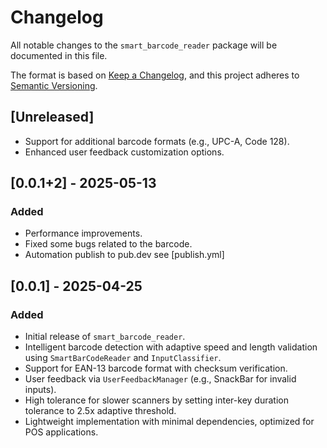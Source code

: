 # Changelog

All notable changes to the `smart_barcode_reader` package will be documented in this file.

The format is based on [Keep a Changelog](https://keepachangelog.com/en/1.0.0/), and this project adheres to [Semantic Versioning](https://semver.org/spec/v2.0.0.html).

## [Unreleased]

- Support for additional barcode formats (e.g., UPC-A, Code 128).
- Enhanced user feedback customization options.

## [0.0.1+2] - 2025-05-13

### Added
- Performance improvements.
- Fixed some bugs related to the barcode.
- Automation publish to pub.dev see [publish.yml]

## [0.0.1] - 2025-04-25

### Added
- Initial release of `smart_barcode_reader`.
- Intelligent barcode detection with adaptive speed and length validation using `SmartBarCodeReader` and `InputClassifier`.
- Support for EAN-13 barcode format with checksum verification.
- User feedback via `UserFeedbackManager` (e.g., SnackBar for invalid inputs).
- High tolerance for slower scanners by setting inter-key duration tolerance to 2.5x adaptive threshold.
- Lightweight implementation with minimal dependencies, optimized for POS applications.